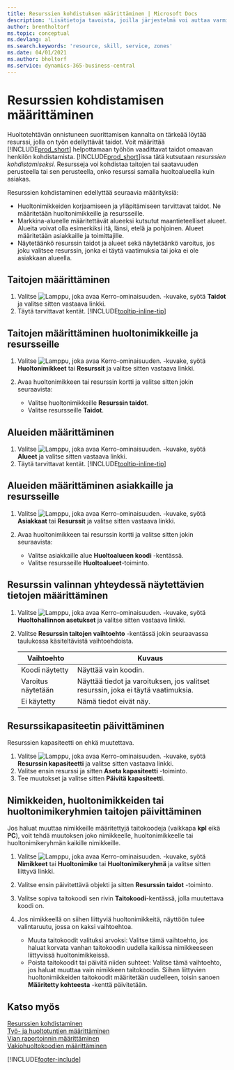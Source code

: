 ```yaml
---
title: Resurssien kohdistuksen määrittäminen | Microsoft Docs
description: 'Lisätietoja tavoista, joilla järjestelmä voi auttaa varmistamaan, että palvelun tarjoamiseen määritetyllä henkilöllä on siihen tarvittavat taidot.'
author: brentholtorf
ms.topic: conceptual
ms.devlang: al
ms.search.keywords: 'resource, skill, service, zones'
ms.date: 04/01/2021
ms.author: bholtorf
ms.service: dynamics-365-business-central
---
```


# Resurssien kohdistamisen määrittäminen
Huoltotehtävän onnistuneen suorittamisen kannalta on tärkeää löytää resurssi, jolla on työn edellyttävät taidot. Voit määrittää [!INCLUDE[prod_short](includes/prod_short.md)] helpottamaan työhön vaadittavat taidot omaavan henkilön kohdistamista. [!INCLUDE[prod_short](includes/prod_short.md)]issa tätä kutsutaan _resurssien kohdistamiseksi_. Resursseja voi kohdistaa taitojen tai saatavuuden perusteella tai sen perusteella, onko resurssi samalla huoltoalueella kuin asiakas. 

Resurssien kohdistaminen edellyttää seuraavia määrityksiä:  
  
* Huoltonimikkeiden korjaamiseen ja ylläpitämiseen tarvittavat taidot. Ne määritetään huoltonimikkeille ja resursseille.  
* Markkina-alueelle määritettävät alueeksi kutsutut maantieteelliset alueet. Alueita voivat olla esimerkiksi itä, länsi, etelä ja pohjoinen. Alueet määritetään asiakkaille ja toimittajille.  
* Näytetäänkö resurssin taidot ja alueet sekä näytetäänkö varoitus, jos joku valitsee resurssin, jonka ei täytä vaatimuksia tai joka ei ole asiakkaan alueella.  

## Taitojen määrittäminen
1. Valitse ![Lamppu, joka avaa Kerro-ominaisuuden.](media/ui-search/search_small.png "Kerro, mitä haluat tehdä") -kuvake, syötä **Taidot** ja valitse sitten vastaava linkki.  
2. Täytä tarvittavat kentät. [!INCLUDE[tooltip-inline-tip](includes/tooltip-inline-tip_md.md)]  

## Taitojen määrittäminen huoltonimikkeille ja resursseille
1. Valitse ![Lamppu, joka avaa Kerro-ominaisuuden.](media/ui-search/search_small.png "Kerro, mitä haluat tehdä") -kuvake, syötä **Huoltonimikkeet** tai **Resurssit** ja valitse sitten vastaava linkki.  
2. Avaa huoltonimikkeen tai resurssin kortti ja valitse sitten jokin seuraavista:  
  
    * Valitse huoltonimikkeille **Resurssin taidot**.  
    * Valitse resursseille **Taidot**.  

## Alueiden määrittäminen
1. Valitse ![Lamppu, joka avaa Kerro-ominaisuuden.](media/ui-search/search_small.png "Kerro, mitä haluat tehdä") -kuvake, syötä **Alueet** ja valitse sitten vastaava linkki.  
2. Täytä tarvittavat kentät. [!INCLUDE[tooltip-inline-tip](includes/tooltip-inline-tip_md.md)]  

## Alueiden määrittäminen asiakkaille ja resursseille 
1. Valitse ![Lamppu, joka avaa Kerro-ominaisuuden.](media/ui-search/search_small.png "Kerro, mitä haluat tehdä") -kuvake, syötä **Asiakkaat** tai **Resurssit** ja valitse sitten vastaava linkki.  
2. Avaa huoltonimikkeen tai resurssin kortti ja valitse sitten jokin seuraavista:  
  
    * Valitse asiakkaille alue **Huoltoalueen koodi** -kentässä.  
    * Valitse resursseille **Huoltoalueet**-toiminto.  

## Resurssin valinnan yhteydessä näytettävien tietojen määrittäminen
1. Valitse ![Lamppu, joka avaa Kerro-ominaisuuden.](media/ui-search/search_small.png "Kerro, mitä haluat tehdä") -kuvake, syötä **Huoltohallinnon asetukset** ja valitse sitten vastaava linkki. 
2. Valitse **Resurssin taitojen vaihtoehto** -kentässä jokin seuraavassa taulukossa käsiteltävistä vaihtoehdoista.  
  
    |**Vaihtoehto**|**Kuvaus**|  
    |------------|-------------|  
    |Koodi näytetty | Näyttää vain koodin.|  
    |Varoitus näytetään | Näyttää tiedot ja varoituksen, jos valitset resurssin, joka ei täytä vaatimuksia.|  
    |Ei käytetty | Nämä tiedot eivät näy.|  

## Resurssikapasiteetin päivittäminen  
Resurssien kapasiteetti on ehkä muutettava.  
  
1. Valitse ![Lamppu, joka avaa Kerro-ominaisuuden.](media/ui-search/search_small.png "Kerro, mitä haluat tehdä") -kuvake, syötä **Resurssin kapasiteetti** ja valitse sitten vastaava linkki.  
2. Valitse ensin resurssi ja sitten **Aseta kapasiteetti** -toiminto.  
3. Tee muutokset ja valitse sitten **Päivitä kapasiteetti**.  

## Nimikkeiden, huoltonimikkeiden tai huoltonimikeryhmien taitojen päivittäminen
Jos haluat muuttaa nimikkeille määritettyjä taitokoodeja (vaikkapa **kpl** eikä **PC**), voit tehdä muutoksen joko nimikkeelle, huoltonimikkeelle tai huoltonimikeryhmän kaikille nimikkeille.  
  
1. Valitse ![Lamppu, joka avaa Kerro-ominaisuuden.](media/ui-search/search_small.png "Kerro, mitä haluat tehdä") -kuvake, syötä **Nimikkeet** tai **Huoltonimike** tai **Huoltonimikeryhmä** ja valitse sitten liittyvä linkki.  
2. Valitse ensin päivitettävä objekti ja sitten **Resurssin taidot** -toiminto.  
3. Valitse sopiva taitokoodi sen rivin **Taitokoodi**-kentässä, jolla muutettava koodi on.  
4.  Jos nimikkeellä on siihen liittyviä huoltonimikkeitä, näyttöön tulee valintaruutu, jossa on kaksi vaihtoehtoa.  
  
    * Muuta taitokoodit valituksi arvoksi: Valitse tämä vaihtoehto, jos haluat korvata vanhan taitokoodin uudella kaikissa nimikkeeseen liittyvissä huoltonimikkeissä.  
    * Poista taitokoodit tai päivitä niiden suhteet: Valitse tämä vaihtoehto, jos haluat muuttaa vain nimikkeen taitokoodin. Siihen liittyvien huoltonimikkeiden taitokoodit määritetään uudelleen, toisin sanoen **Määritetty kohteesta** -kenttä päivitetään.  
  
## Katso myös
[Resurssien kohdistaminen](service-how-to-allocate-resources.md)  
[Työ- ja huoltotuntien määrittäminen](service-how-setup-work-service-hours.md)  
[Vian raportoinnin määrittäminen](service-how-setup-fault-reporting.md)  
[Vakiohuoltokoodien määrittäminen](service-how-setup-service-coding.md)  
 



[!INCLUDE[footer-include](includes/footer-banner.md)]